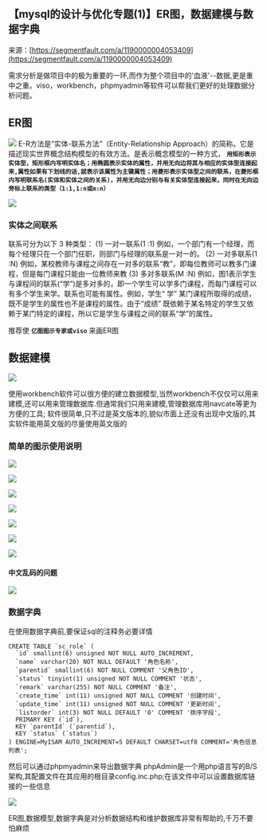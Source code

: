 ## 【mysql的设计与优化专题(1)】ER图，数据建模与数据字典

来源：[https://segmentfault.com/a/1190000004053409](https://segmentfault.com/a/1190000004053409)

需求分析是做项目中的极为重要的一环,而作为整个项目中的'血液'--数据,更是重中之重。viso，workbench，phpmyadmin等软件可以帮我们更好的处理数据分析问题。

## ER图


![][0]
E-R方法是“实体-联系方法”（Entity-Relationship Approach）的简称。它是描述现实世界概念结构模型的有效方法。是表示概念模型的一种方式， **`用矩形表示实体型，矩形框内写明实体名；用椭圆表示实体的属性，并用无向边将其与相应的实体型连接起来,属性如果有下划线的话,就表示该属性为主键属性；用菱形表示实体型之间的联系，在菱形框内写明联系名(实体和实体之间的关系)，并用无向边分别与有关实体型连接起来，同时在无向边旁标上联系的类型（1:1,1:n或m:n）`** 


![][1]
### 实体之间联系

联系可分为以下 3 种类型：
(1) 一对一联系(1 ∶1)
例如，一个部门有一个经理，而每个经理只在一个部门任职，则部门与经理的联系是一对一的。
(2) 一对多联系(1 ∶N)
例如，某校教师与课程之间存在一对多的联系“教”，即每位教师可以教多门课程，但是每门课程只能由一位教师来教
(3) 多对多联系(M ∶N)
例如，图1表示学生与课程间的联系(“学”)是多对多的，即一个学生可以学多门课程，而每门课程可以有多个学生来学。联系也可能有属性。例如，学生“ 学” 某门课程所取得的成绩，既不是学生的属性也不是课程的属性。由于“成绩” 既依赖于某名特定的学生又依赖于某门特定的课程，所以它是学生与课程之间的联系“学”的属性。

推荐使 **`亿图图示专家或viso`**  来画ER图

## 数据建模


![][2]

使用workbench软件可以很方便的建立数据模型,当然workbench不仅仅可以用来建模,还可以用来管理数据库.但通常我们只用来建模,管理数据库用navcate等更为方便的工具;
软件很简单,只不过是英文版本的,貌似市面上还没有出现中文版的,其实软件能用英文版的尽量使用英文版的

### 简单的图示使用说明


![][3]


![][4]


![][5]


![][6]


![][7]


![][8]


![][9]
#### 中文乱码的问题


![][10]
### 数据字典

在使用数据字典前,要保证sql的注释务必要详情

```LANG
CREATE TABLE `sc_role` (
  `id` smallint(6) unsigned NOT NULL AUTO_INCREMENT,
  `name` varchar(20) NOT NULL DEFAULT '角色名称',
  `parentid` smallint(6) NOT NULL COMMENT '父角色ID',
  `status` tinyint(1) unsigned NOT NULL COMMENT '状态',
  `remark` varchar(255) NOT NULL COMMENT '备注',
  `create_time` int(11) unsigned NOT NULL COMMENT '创建时间',
  `update_time` int(11) unsigned NOT NULL COMMENT '更新时间',
  `listorder` int(3) NOT NULL DEFAULT '0' COMMENT '排序字段',
  PRIMARY KEY (`id`),
  KEY `parentId` (`parentid`),
  KEY `status` (`status`)
) ENGINE=MyISAM AUTO_INCREMENT=5 DEFAULT CHARSET=utf8 COMMENT='角色信息列表';
```

然后可以通过phpmyadmin来导出数据字典
phpAdmin是一个用php语言写的B/S架构,其配置文件在其应用的根目录config.inc.php;在该文件中可以设置数据库链接的一些信息


![][11]

ER图,数据模型,数据字典是对分析数据结构和维护数据库非常有帮助的,千万不要怕麻烦

[0]: http://images0.cnblogs.com/blog2015/487276/201505/181929117298239.jpg
[1]: http://images0.cnblogs.com/blog2015/487276/201505/182132486197443.png
[2]: http://images0.cnblogs.com/blog2015/487276/201505/190926015419954.png
[3]: http://images0.cnblogs.com/blog2015/487276/201505/190930499797139.png
[4]: http://images0.cnblogs.com/blog2015/487276/201505/190930570252359.png
[5]: http://images0.cnblogs.com/blog2015/487276/201505/190931041827079.png
[6]: http://images0.cnblogs.com/blog2015/487276/201505/190931094329482.png
[7]: http://images0.cnblogs.com/blog2015/487276/201505/190931158222101.png
[8]: http://images0.cnblogs.com/blog2015/487276/201505/190931219791649.png
[9]: http://images0.cnblogs.com/blog2015/487276/201505/190931279477438.png
[10]: http://static.zybuluo.com/a5635268/rxwl36lc0mnhojdpthr4w4e8/1348760556_1222.png
[11]: http://images0.cnblogs.com/blog2015/487276/201505/190954064631808.png